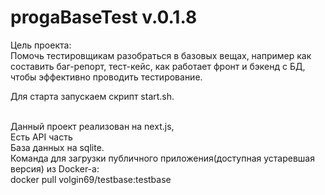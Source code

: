 # progaBaseTest v.0.1.8

Цель проекта:
<br/> Помочь тестировщикам разобраться в базовых вещах, например как составить баг-репорт, тест-кейс, как работает фронт и бэкенд с БД, чтобы эффективно проводить тестирование.

Для старта запускаем скрипт start.sh.

<br/> Данный проект реализован на next.js, 
<br/> Есть API часть
<br/> База данных на sqlite.
<br/> Команда для загрузки публичного приложения(доступная устаревшая версия) из Docker-а: 
<br/>docker pull volgin69/testbase:testbase
